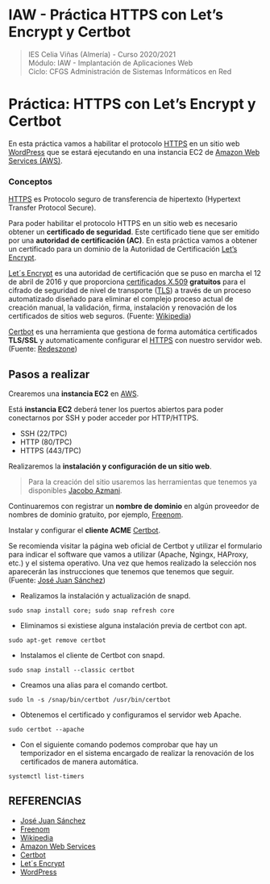 # IAW - Práctica HTTPS con Let’s Encrypt y Certbot
>IES Celia Viñas (Almería) - Curso 2020/2021  
>Módulo: IAW - Implantación de Aplicaciones Web  
>Ciclo: CFGS Administración de Sistemas Informáticos en Red  

# Práctica: HTTPS con Let’s Encrypt y Certbot
En esta práctica vamos a habilitar el protocolo [HTTPS](https://es.wikipedia.org/wiki/Protocolo_seguro_de_transferencia_de_hipertexto) en un sitio web [WordPress](https://wordpress.org/) que se estará ejecutando en una instancia EC2 de [Amazon Web Services (AWS)](https://aws.amazon.com/es/ec2/?ec2-whats-new.sort-by=item.additionalFields.postDateTime&ec2-whats-new.sort-order=desc).

### Conceptos
[HTTPS](https://es.wikipedia.org/wiki/Protocolo_seguro_de_transferencia_de_hipertexto) es  Protocolo seguro de transferencia de hipertexto (Hypertext Transfer Protocol Secure).

Para poder habilitar el protocolo HTTPS en un sitio web es necesario obtener un **certificado de seguridad**. Este certificado tiene que ser emitido por una **autoridad de certificación (AC)**. En esta práctica vamos a obtener un certificado para un dominio de la Autoriidad de Certificación [Let’s Encrypt](https://letsencrypt.org/).

[Let´s Encrypt](https://letsencrypt.org/) es una autoridad de certificación que se puso en marcha el 12 de abril de 2016 y que proporciona [certificados X.509](https://es.wikipedia.org/wiki/X.509) **gratuitos** para el cifrado de seguridad de nivel de transporte ([TLS](https://es.wikipedia.org/wiki/Seguridad_de_la_capa_de_transporte)) a través de un proceso automatizado diseñado para eliminar el complejo proceso actual de creación manual, la validación, firma, instalación y renovación de los certificados de sitios web seguros. (Fuente: [Wikipedia](https://es.wikipedia.org/wiki/Wikipedia:Portada))

[Certbot](https://certbot.eff.org/) es una herramienta que gestiona de forma automática certificados **TLS/SSL** y automaticamente configurar el [HTTPS](https://es.wikipedia.org/wiki/Protocolo_seguro_de_transferencia_de_hipertexto) con nuestro servidor web. (Fuente: [Redeszone](https://www.redeszone.net/2016/05/14/certbot-es-el-nuevo-cliente-de-lets-encrypt-que-facilitara-tu-vida-a-la-hora-de-pedir-o-renovar-certificados/))

## Pasos a realizar
Crearemos una **instancia EC2** en [AWS](https://aws.amazon.com/es/).

Está **instancia EC2** deberá tener los puertos abiertos para poder conectarnos por SSH y poder acceder por HTTP/HTTPS.
- SSH (22/TPC)
- HTTP (80/TPC)
- HTTPS (443/TPC)

Realizaremos la **instalación y configuración de un sitio web**.
> Para la creación del sitio usaremos las herramientas que tenemos ya disponibles [Jacobo Azmani](https://github.com/jacobo87/IAW-Practica-WPCLI).

Continuaremos con registrar un **nombre de dominio** en algún proveedor de nombres de dominio gratuito, por ejemplo, [Freenom](https://www.freenom.com/es/index.html?lang=es).

Instalar y configurar el **cliente ACME** [Certbot](https://certbot.eff.org/).

Se recomienda visitar la página web oficial de Certbot y utilizar el formulario para indicar el software que vamos a utilizar (Apache, Ngingx, HAProxy, etc.) y el sistema operativo. Una vez que hemos realizado la selección nos aparecerán las instrucciones que tenemos que tenemos que seguir. (Fuente: [José Juan Sánchez](https://josejuansanchez.org/iaw/practica-https/index.html))
- Realizamos la instalación y actualización de snapd.
```
sudo snap install core; sudo snap refresh core
```
- Eliminamos si existiese alguna instalación previa de certbot con apt.
```
sudo apt-get remove certbot
```
- Instalamos el cliente de Certbot con snapd.
```
sudo snap install --classic certbot
```
- Creamos una alias para el comando certbot.
```
sudo ln -s /snap/bin/certbot /usr/bin/certbot
```
- Obtenemos el certificado y configuramos el servidor web Apache.
```
sudo certbot --apache
```
- Con el siguiente comando podemos comprobar que hay un temporizador en el sistema encargado de realizar la renovación de los certificados de manera automática.
```
systemctl list-timers
```

## REFERENCIAS
- [José Juan Sánchez](https://josejuansanchez.org/iaw/practica-https/index.html)
- [Freenom](https://www.freenom.com/es/index.html?lang=es)
- [Wikipedia](https://es.wikipedia.org/wiki/Wikipedia:Portada)
- [Amazon Web Services](https://aws.amazon.com/es/)
- [Certbot](https://certbot.eff.org/)
- [Let´s Encrypt](https://letsencrypt.org/)
- [WordPress](https://wordpress.org/)